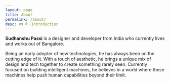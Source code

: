 ```yaml
---
layout: page
title: About
permalink: /about/
desc: बारे मे・Introduction
---
```


__Sudhanshu Passi__ is a designer and developer from India who currently lives and works out of Bangalore.

Being an early adopter of new technologies, he has always been on the cutting edge of it. With a touch of aesthetic, he brings a unique mix of design and tech together to create something rarely seen. Currently focused on building intelligent machines, he believes in a world where these machines help push human capabilities beyond their limit.